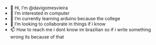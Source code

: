 - 👋 Hi, I’m @davigomesvieira
- 👀 I’m interested in computer
- 🌱 I’m currently learning arduino because the college
- 💞️ I’m looking to collaborate in things if i know
- 📫 How to reach me i dont know 
im brazilian so if i write something wrong its because of that 

<!---
davigomesvieira/davigomesvieira is a ✨ special ✨ repository because its `README.md` (this file) appears on your GitHub profile.
You can click the Preview link to take a look at your changes.
--->
